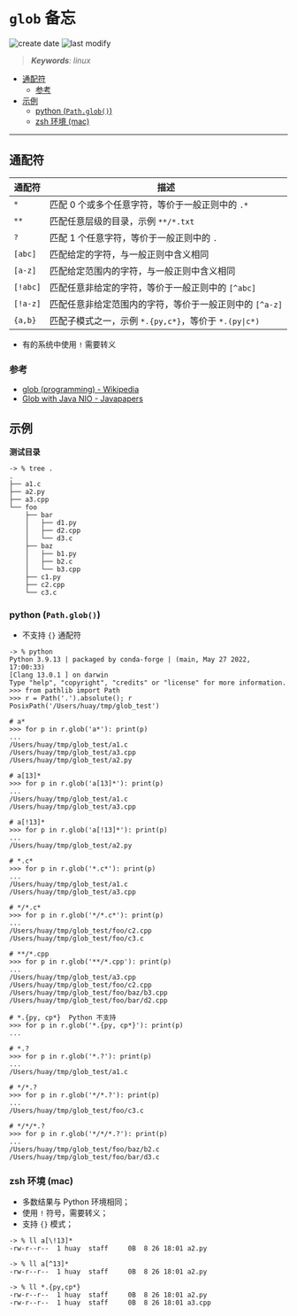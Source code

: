 `glob` 备忘
===
<!--START_SECTION:badge-->

![create date](https://img.shields.io/static/v1?label=create%20date&message=2022-08-xx&label_color=gray&color=lightsteelblue&style=flat-square)
![last modify](https://img.shields.io/static/v1?label=last%20modify&message=2025-08-03%2022%3A42%3A16&label_color=gray&color=thistle&style=flat-square)

<!--END_SECTION:badge-->
<!--info
top: false
draft: false
hidden: false
tag: [linux]
-->

> ***Keywords**: linux*

<!--START_SECTION:paper_title-->
<!--END_SECTION:paper_title-->

<!--START_SECTION:toc-->
- [通配符](#通配符)
    - [参考](#参考)
- [示例](#示例)
    - [python (`Path.glob()`)](#python-pathglob)
    - [zsh 环境 (mac)](#zsh-环境-mac)
<!--END_SECTION:toc-->

---

## 通配符

通配符 | 描述
---------|----------
 `*` | 匹配 0 个或多个任意字符，等价于一般正则中的 `.*`
 `**` | 匹配任意层级的目录，示例 `**/*.txt`
 `?` | 匹配 1 个任意字符，等价于一般正则中的 `.`
 `[abc]` | 匹配给定的字符，与一般正则中含义相同
 `[a-z]` | 匹配给定范围内的字符，与一般正则中含义相同
 `[!abc]` | 匹配任意非给定的字符，等价于一般正则中的 `[^abc]`
 `[!a-z]` | 匹配任意非给定范围内的字符，等价于一般正则中的 `[^a-z]`
 `{a,b}` | 匹配子模式之一，示例 `*.{py,c*}`，等价于 `*.(py\|c*)`

- 有的系统中使用 `!` 需要转义

### 参考
- [glob (programming) - Wikipedia](https://en.wikipedia.org/wiki/Glob_(programming))
- [Glob with Java NIO - Javapapers](https://javapapers.com/java/glob-with-java-nio/)

## 示例

**测试目录**
```shell
-> % tree .
.
├── a1.c
├── a2.py
├── a3.cpp
└── foo
    ├── bar
    │   ├── d1.py
    │   ├── d2.cpp
    │   └── d3.c
    ├── baz
    │   ├── b1.py
    │   ├── b2.c
    │   └── b3.cpp
    ├── c1.py
    ├── c2.cpp
    └── c3.c
```

### python (`Path.glob()`)

- 不支持 `{}` 通配符

```shell
-> % python
Python 3.9.13 | packaged by conda-forge | (main, May 27 2022, 17:00:33) 
[Clang 13.0.1 ] on darwin
Type "help", "copyright", "credits" or "license" for more information.
>>> from pathlib import Path
>>> r = Path('.').absolute(); r
PosixPath('/Users/huay/tmp/glob_test')

# a*
>>> for p in r.glob('a*'): print(p)
... 
/Users/huay/tmp/glob_test/a1.c
/Users/huay/tmp/glob_test/a3.cpp
/Users/huay/tmp/glob_test/a2.py

# a[13]*
>>> for p in r.glob('a[13]*'): print(p)
... 
/Users/huay/tmp/glob_test/a1.c
/Users/huay/tmp/glob_test/a3.cpp

# a[!13]*
>>> for p in r.glob('a[!13]*'): print(p)
... 
/Users/huay/tmp/glob_test/a2.py

# *.c*
>>> for p in r.glob('*.c*'): print(p)
... 
/Users/huay/tmp/glob_test/a1.c
/Users/huay/tmp/glob_test/a3.cpp

# */*.c*
>>> for p in r.glob('*/*.c*'): print(p)
... 
/Users/huay/tmp/glob_test/foo/c2.cpp
/Users/huay/tmp/glob_test/foo/c3.c

# **/*.cpp
>>> for p in r.glob('**/*.cpp'): print(p)
... 
/Users/huay/tmp/glob_test/a3.cpp
/Users/huay/tmp/glob_test/foo/c2.cpp
/Users/huay/tmp/glob_test/foo/baz/b3.cpp
/Users/huay/tmp/glob_test/foo/bar/d2.cpp

# *.{py, cp*}  Python 不支持
>>> for p in r.glob('*.{py, cp*}'): print(p)
... 

# *.?
>>> for p in r.glob('*.?'): print(p)
... 
/Users/huay/tmp/glob_test/a1.c

# */*.?
>>> for p in r.glob('*/*.?'): print(p)
... 
/Users/huay/tmp/glob_test/foo/c3.c

# */*/*.?
>>> for p in r.glob('*/*/*.?'): print(p)
... 
/Users/huay/tmp/glob_test/foo/baz/b2.c
/Users/huay/tmp/glob_test/foo/bar/d3.c
```

### zsh 环境 (mac)
- 多数结果与 Python 环境相同；
- 使用 `!` 符号，需要转义；
- 支持 `{}` 模式；
```shell
-> % ll a[\!13]*
-rw-r--r--  1 huay  staff     0B  8 26 18:01 a2.py

-> % ll a[^13]*   
-rw-r--r--  1 huay  staff     0B  8 26 18:01 a2.py

-> % ll *.{py,cp*}
-rw-r--r--  1 huay  staff     0B  8 26 18:01 a2.py
-rw-r--r--  1 huay  staff     0B  8 26 18:01 a3.cpp
```